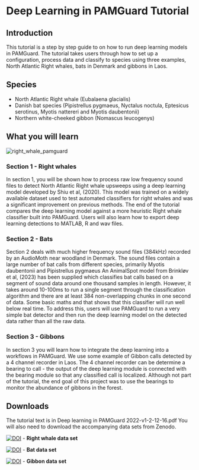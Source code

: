 # Deep Learning in PAMGuard Tutorial

## Introduction
This tutorial is a step by step guide to on how to run deep learning models in PAMGuard. The tutorial takes users through how to set up a configuration, process data and classify to species using three examples, North Atlantic Right whales, bats in Denmark and gibbons in Laos.

## Species

- North Atlantic Right whale (Eubalaena glacialis)
- Danish bat species (Pipistrellus pygmaeus, Nyctalus noctula, Eptesicus serotinus, Myotis nattereri and Myotis daubentonii)
- Northern white-cheeked gibbon (Nomascus leucogenys)

## What you will learn

![right_whale_pamguard](https://github.com/user-attachments/assets/27f3ad0e-5539-4337-aab9-81d97fb91283)
### Section 1 - Right whales
In section 1, you will be shown how to process raw low frequency sound files to detect North Atlantic Right whale upsweeps using a deep learning model developed by Shiu et al, (2020). This model was trained on a widely available dataset used to test automated classifiers for right whales and was a significant improvement on previous methods. The end of the tutorial compares the deep learning model against a more heuristic Right whale classifier built into PAMGuard. Users will also learn how to export deep learning detections to MATLAB, R and wav files.

### Section 2 - Bats
Section 2 deals with much higher frequency sound files (384kHz) recorded by an AudioMoth near woodland in Denmark. The sound files contain a large number of bat calls from different species, primarily Myotis daubentonii and Pipistrellus pygmaeus An AnimalSpot model from Brinkløv et al, (2023) has been supplied which classifies bat calls based on a segment of sound data around one thousand samples in length. However, it takes around 10-100ms to run a single segment through the classification algorithm and there are at least 384 non-overlapping chunks in one second of data. Some basic maths and that shows that this classifier will run well below real time. To address this, users will use PAMGuard to run a very simple bat detector and then run the deep learning model on the detected data rather than all the raw data.

### Section 3 - Gibbons
In section 3 you will learn how to integrate the deep learning into a workflows in PAMGuard. We use some example of Gibbon calls detected by a 4 channel recorder in Laos. The 4 channel recorder can be determine a bearing to call - the output of the deep learning module is connected with the bearing module so that any classified call is localized. Although not part of the tutorial, the end goal of this project was to use the bearings to monitor the abundance of gibbons in the forest.

## Downloads

The tutorial text is in Deep learning in PAMGuard 2022-v1-2-12-16.pdf You will also need to download the accompanying data sets from Zenodo.

[![DOI](https://zenodo.org/badge/DOI/10.5281/zenodo.13880107.svg)](https://doi.org/10.5281/zenodo.13880107) - **Right whale data set**

[![DOI](https://zenodo.org/badge/DOI/10.5281/zenodo.15045544.svg)](https://doi.org/10.5281/zenodo.15045544) - **Bat data set**

[![DOI](https://zenodo.org/badge/DOI/10.5281/zenodo.15045966.svg)](https://doi.org/10.5281/zenodo.15045966) - **Gibbon data set**

